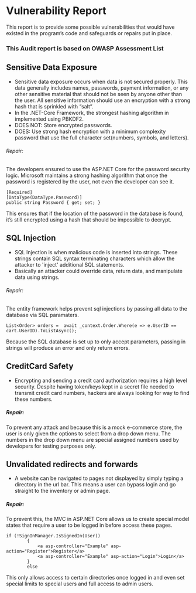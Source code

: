 # Vulnerability Report

This report is to provide some possible vulnerabilities that would have existed in the program’s code and safeguards or repairs put in place.

### This Audit report is based on OWASP Assessment List


## Sensitive Data Exposure
- Sensitive data exposure occurs when data is not secured properly.  This data generally includes names, passwords, payment information, or any other sensitive material that should not be seen by anyone other than the user.  All sensitive information should use an encryption with a strong hash that is sprinkled with “salt”.
- In the .NET-Core Framework, the strongest hashing algorithm in implemented using PBKDF2.
- DOES NOT: Store encrypted passwords.
- DOES: Use strong hash encryption with a minimum complexity password that use the full character set(numbers, symbols, and letters).
###### Repair:  
The developers ensured to use the ASP.NET Core for the password security logic.  Microsoft maintains a strong hashing algorithm that once the password is registered by the user, not even the developer can see it.
```
[Required]
[DataType(DataType.Password)]
public string Password { get; set; }
```
This ensures that if the location of the password in the database is found, it’s still encrypted using a hash that should be impossible to decrypt.

## SQL Injection
- SQL Injection is when malicious code is inserted into strings. These strings contain SQL syntax terminating characters which allow the attacker to 'inject' additional SQL statements.
- Basically an attacker could override data, return data, and manipulate data using strings.
###### Repair:
The entity framework helps prevent sql injections by passing all data to the database via SQL paramaters.  
```
List<Order> orders =  await _context.Order.Where(e => e.UserID == cart.UserID).ToListAsync(); 
```
Because the SQL database is set up to only accept parameters, passing in strings will produce an error and only return errors.

## CreditCard Safety
- Encrypting and sending a credit card authorization requires a high level security.   Despite having token/keys kept in a secret file needed to transmit credit card numbers, hackers are always looking for way to find these numbers.
##### Repair:
To prevent any attack and because this is a mock e-commerce store, the user is only given the options to select from a drop down menu.  The numbers in the drop down menu are special assigned numbers used by developers for testing purposes only.

## Unvalidated redirects and forwards
- A website can be navigated to pages not displayed by simply typing a directory in the url bar.  This means a user can bypass login and go straight to the inventory or admin page. 
##### Repair:
To prevent this, the MVC in ASP.NET Core allows us to create special model states that require a user to be logged in before access these pages.
```
if (!SignInManager.IsSignedIn(User))
        {
            <a asp-controller="Example" asp-action="Register">Register</a>
            <a asp-controller="Example" asp-action="Login">Login</a>
        }
        else
```
This only allows access to certain directories once logged in and even set special limits to special users and full access to admin users.